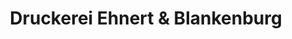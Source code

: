 ---
title: "Druckerei Ehnert & Blankenburg"
url: /leipzig/druckerei-ehnert-und-blankenburg/
shop: Kopieren
---